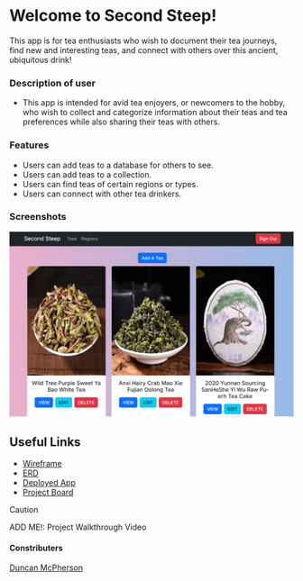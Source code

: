 <!-- ABOUT THE PROJECT -->
# Welcome to Second Steep!

This app is for tea enthusiasts who wish to document their tea journeys, find new and interesting teas, and connect with others over this ancient, ubiquitous drink!

### Description of user

- This app is intended for avid tea enjoyers, or newcomers to the hobby, who wish to collect and categorize information about their teas and tea preferences while also sharing their teas with others.

### Features

- Users can add teas to a database for others to see.
- Users can add teas to a collection.
- Users can find teas of certain regions or types.
- Users can connect with other tea drinkers.

### Screenshots

![Screenshot of Main Page.](/screenshots/MainPage.png)

## Useful Links
- [Wireframe](https://design.penpot.app/#/workspace?team-id=4bbd81c9-0a59-81dd-8005-ec83aeb2c2be&file-id=4ca10588-e647-817c-8006-2a1fb6b77fe8&page-id=4ca10588-e647-817c-8006-2a1fb6b77fe9)
- [ERD](https://drawsql.app/teams/dream-team-151/diagrams/second-steep)
- [Deployed App](https://secondsteep.netlify.app)
- [Project Board](https://github.com/users/DuncanMcPherson903/projects/3)
> [!CAUTION]
> ADD ME!: Project Walkthrough Video

#### Constributers

[Duncan McPherson](https://github.com/DuncanMcPherson903)
